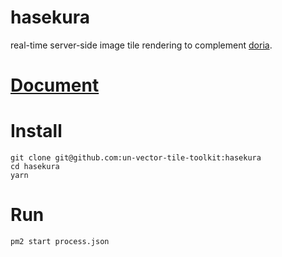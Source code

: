 # hasekura
real-time server-side image tile rendering to complement [doria](https://github.com/un-vector-tile-toolkit/doria).

# [Document](https://hackmd.io/o5-6M83bRsSY84H0Zmmnfg)

# Install
```console
git clone git@github.com:un-vector-tile-toolkit:hasekura
cd hasekura
yarn
```

# Run
```console
pm2 start process.json
```
